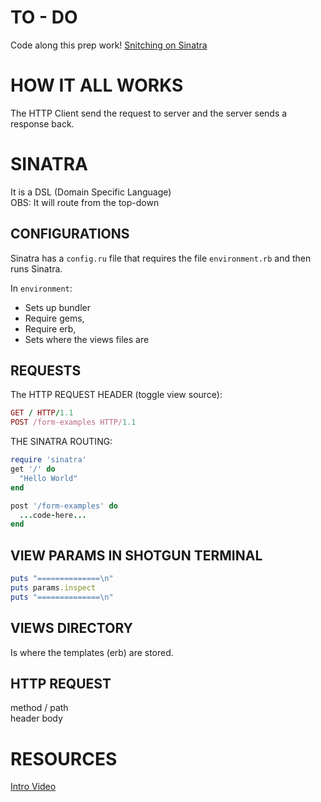 # TO - DO
Code along this prep work!
[Snitching on Sinatra](https://github.com/sf-sea-lions-2017/snitching-on-sinatra-challenge)

# HOW IT ALL WORKS
The HTTP Client send the request to server and the server sends a response back.  

# SINATRA
It is a DSL (Domain Specific Language)  
OBS: It will route from the top-down  

## CONFIGURATIONS
Sinatra has a `config.ru` file that requires the file `environment.rb` and then runs Sinatra.  

In `environment`:  
- Sets up bundler
- Require gems, 
- Require erb, 
- Sets where the views files are

## REQUESTS
The HTTP REQUEST HEADER (toggle view source):
```ruby
GET / HTTP/1.1
POST /form-examples HTTP/1.1
```
THE SINATRA ROUTING:
```ruby
require 'sinatra'
get '/' do
  "Hello World"
end

post '/form-examples' do
  ...code-here...
end
```
## VIEW PARAMS IN SHOTGUN TERMINAL
``` ruby
puts "==============\n"
puts params.inspect
puts "==============\n"
```
## VIEWS DIRECTORY
Is where the templates (erb) are stored.

## HTTP REQUEST
method / path  
header 
body 

# RESOURCES
[Intro Video](https://talks.devbootcamp.com/intro-to-sinatra-1)
